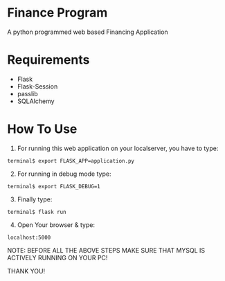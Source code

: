 # Finance Program
A python programmed web based Financing Application

# Requirements
+ Flask
+ Flask-Session
+ passlib
+ SQLAlchemy

# How To Use
1. For running this web application on your localserver, you have to type:
```
terminal$ export FLASK_APP=application.py
```

2. For running in debug mode type:
```
terminal$ export FLASK_DEBUG=1
```
3. Finally type:
```
terminal$ flask run
```
4. Open Your browser & type:
```
localhost:5000
```


NOTE: BEFORE ALL THE ABOVE STEPS MAKE SURE THAT MYSQL IS ACTIVELY RUNNING ON YOUR PC!

THANK YOU!
